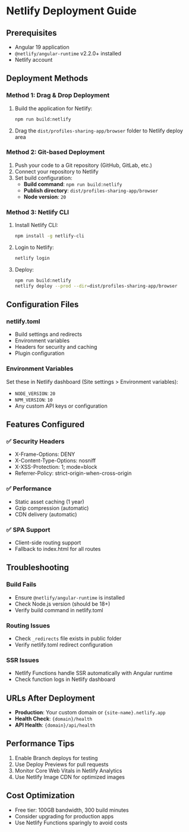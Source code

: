 # Netlify Deployment Guide

## Prerequisites
- Angular 19 application 
- `@netlify/angular-runtime` v2.2.0+ installed
- Netlify account

## Deployment Methods

### Method 1: Drag & Drop Deployment
1. Build the application for Netlify:
   ```bash
   npm run build:netlify
   ```
2. Drag the `dist/profiles-sharing-app/browser` folder to Netlify deploy area

### Method 2: Git-based Deployment
1. Push your code to a Git repository (GitHub, GitLab, etc.)
2. Connect your repository to Netlify
3. Set build configuration:
   - **Build command**: `npm run build:netlify`
   - **Publish directory**: `dist/profiles-sharing-app/browser`
   - **Node version**: `20`

### Method 3: Netlify CLI
1. Install Netlify CLI:
   ```bash
   npm install -g netlify-cli
   ```
2. Login to Netlify:
   ```bash
   netlify login
   ```
3. Deploy:
   ```bash
   npm run build:netlify
   netlify deploy --prod --dir=dist/profiles-sharing-app/browser
   ```

## Configuration Files

### netlify.toml
- Build settings and redirects
- Environment variables
- Headers for security and caching
- Plugin configuration

### Environment Variables
Set these in Netlify dashboard (Site settings > Environment variables):
- `NODE_VERSION`: `20`
- `NPM_VERSION`: `10`
- Any custom API keys or configuration

## Features Configured

### ✅ Security Headers
- X-Frame-Options: DENY
- X-Content-Type-Options: nosniff  
- X-XSS-Protection: 1; mode=block
- Referrer-Policy: strict-origin-when-cross-origin

### ✅ Performance
- Static asset caching (1 year)
- Gzip compression (automatic)
- CDN delivery (automatic)

### ✅ SPA Support
- Client-side routing support
- Fallback to index.html for all routes

## Troubleshooting

### Build Fails
- Ensure `@netlify/angular-runtime` is installed
- Check Node.js version (should be 18+)
- Verify build command in netlify.toml

### Routing Issues
- Check `_redirects` file exists in public folder
- Verify netlify.toml redirect configuration

### SSR Issues
- Netlify Functions handle SSR automatically with Angular runtime
- Check function logs in Netlify dashboard

## URLs After Deployment
- **Production**: Your custom domain or `{site-name}.netlify.app`
- **Health Check**: `{domain}/health`
- **API Health**: `{domain}/api/health`

## Performance Tips
1. Enable Branch deploys for testing
2. Use Deploy Previews for pull requests  
3. Monitor Core Web Vitals in Netlify Analytics
4. Use Netlify Image CDN for optimized images

## Cost Optimization
- Free tier: 100GB bandwidth, 300 build minutes
- Consider upgrading for production apps
- Use Netlify Functions sparingly to avoid costs
